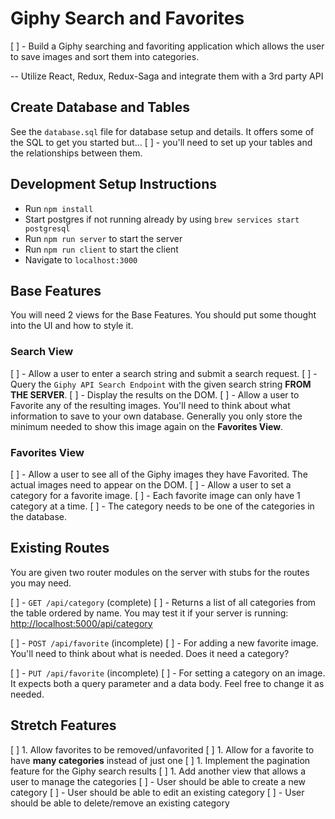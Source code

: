 # Giphy Search and Favorites

[ ] - Build a Giphy searching and favoriting application which allows the user to save images and sort them into categories.

-- Utilize
 React, Redux, Redux-Saga and integrate them with a 3rd party API

## Create Database and Tables

See the `database.sql` file for database setup and details. It offers some of the SQL to get you started but... 
[ ] - you'll need to set up your tables and the relationships between them.

## Development Setup Instructions

- Run `npm install`
- Start postgres if not running already by using `brew services start postgresql`
- Run `npm run server` to start the server
- Run `npm run client` to start the client
- Navigate to `localhost:3000`

## Base Features

You will need 2 views for the Base Features. You should put some thought into the UI and how to style it.


### Search View

[ ] - Allow a user to enter a search string and submit a search request.
[ ] - Query the `Giphy API Search Endpoint` with the given search string **FROM THE SERVER**.
[ ] - Display the results on the DOM.
[ ] - Allow a user to Favorite any of the resulting images. You'll need to think about what information to save to your own database. Generally you only store the minimum needed to show this image again on the **Favorites View**.


### Favorites View

[ ] - Allow a user to see all of the Giphy images they have Favorited. The actual images need to appear on the DOM.
[ ] - Allow a user to set a category for a favorite image.
    [ ] - Each favorite image can only have 1 category at a time.
    [ ] - The category needs to be one of the categories in the database.


## Existing Routes

You are given two router modules on the server with stubs for the routes you may need.

[ ] - `GET /api/category` (complete)
    [ ] - Returns a list of all categories from the table ordered by name. You may test it if your server is running: [http://localhost:5000/api/category](http://localhost:5000/api/category)

[ ] - `POST /api/favorite` (incomplete)
    [ ] - For adding a new favorite image. You'll need to think about what is needed. Does it need a category?

[ ] - `PUT /api/favorite` (incomplete)
    [ ] - For setting a category on an image. It expects both a query parameter and a data body. Feel free to change it as needed.

## Stretch Features

[ ] 1. Allow favorites to be removed/unfavorited
[ ] 1. Allow for a favorite to have **many categories** instead of just one
[ ] 1. Implement the pagination feature for the Giphy search results
[ ] 1. Add another view that allows a user to manage the categories
    [ ] - User should be able to create a new category
    [ ] - User should be able to edit an existing category
    [ ] - User should be able to delete/remove an existing category